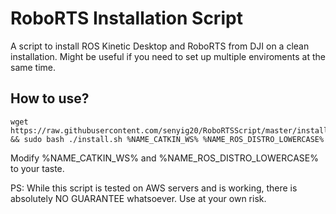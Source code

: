 # RoboRTS Installation Script
A script to install ROS Kinetic Desktop and RoboRTS from DJI on a clean installation. Might be useful if you need to set up multiple enviroments at the same time. 

## How to use?
```
wget https://raw.githubusercontent.com/senyig20/RoboRTSScript/master/install.sh && sudo bash ./install.sh %NAME_CATKIN_WS% %NAME_ROS_DISTRO_LOWERCASE%
```
Modify  %NAME_CATKIN_WS% and %NAME_ROS_DISTRO_LOWERCASE% to your taste. 

PS: While this script is tested on AWS servers and is working, there is absolutely NO GUARANTEE whatsoever. Use at your own risk. 
